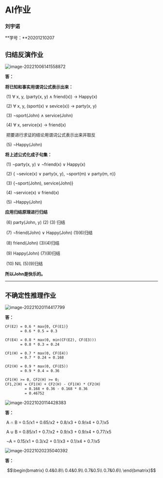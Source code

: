 # AI作业

### 刘宇诺

**学号：**20201210207



## 归结反演作业

![image-20221006141558872](https://gitee.com/lynbz1018/image/raw/master/img/20221020102849.png)

**答：**

**将已知和事实用谓词公式表示出来：**

​	(1) $\forall$ x, y, (party(x, y) $\wedge$ friend(x)) $\rightarrow$ Happy(x)

​	(2) $\forall$ x, y,  (sport(x) $\vee$ sevice(x)) $\rightarrow$ party(x, y)

​	(3) $\neg$sport(John) $\wedge$ service(John)

​	(4) $\forall$ x, service(x) $\rightarrow$ friend(x)

​	把要进行求证的结论用谓词公式表示出来并取反

​	(5) $\neg$Happy(John)

**将上述公式化成子句集：**

​	(1)  $\neg$party(x, y) $\vee$ $\neg$friend(x) $\vee$ Happy(x)

​	(2) { $\neg$sevice(x) $\vee$ party(x, y), $\neg$sport(m) $\vee$ party(m, n)}

​	(3) {$\neg$sport(John), service(John)}

​	(4) $\neg$service(x) $\vee$ friend(x)

​	(5) $\neg$Happy(John)

**应用归结原理进行归结**

​	(6) party(John, y)	(2) (3) 归结

​	(7) $\neg$friend(John) $\vee$ Happy(John)	(1)(6)归结

​	(8) friend(John)	(3)(4)归结

​	(9) Happy(John)	(7)(8)归结

​	(10) NIL	(5)(9)归结



**所以John是快乐的。**





****



## 不确定性推理作业



![image-20221020114417799](https://gitee.com/lynbz1018/image/raw/master/img/20221020114419.png)

**答：**

```markdown
CF(E2) = 0.6 * max{0, CF(E1)}
	   = 0.6 * 0.5 = 0.3

CF(E4) = 0.8 * max(0, min(CF(E2), CF(E3)))
	   = 0.8 * 0.3 = 0.24

CF1(H) = 0.7 * max(0, CF(E4))
	   = 0.7 * 0.24 = 0.168

CF2(H) = 0.9 * max(0, CF(E5))
	   = 0.9 * 0.4 = 0.36

CF1(H) >= 0, CF2(H) >= 0;
CF1,2(H) = CF1(H) + CF2(H) - CF1(H) * CF2(H)
		 = 0.168 + 0.36 - 0.168 * 0.36
		 = 0.46752
```



![image-20221020114428383](https://gitee.com/lynbz1018/image/raw/master/img/20221020114429.png)

**答：**

​	A $\cap$ B = 0.5/x1 + 0.65/x2 + 0.8/x3 + 0.9/x4 + 0.7/x5

​	A $\cup$ B = 0.85/x1 + 0.7/x2 + 0.9/x3 + 0.9/x4 + 0.77/x5

​	$\neg$A = 0.15/x1 + 0.3/x2 + 0.1/x3 + 0.1/x4 + 0.7/x5





![image-20221020235040392](https://gitee.com/lynbz1018/image/raw/master/img/20221020235041.png)

**答：**



$$\begin{bmatrix}
0.4&0.8\\
0.4&0.9\\
0.7&0.5\\
0.7&0.6\\
\end{bmatrix}$$


